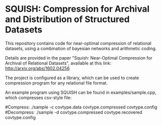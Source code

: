 # SQUISH: Compression for Archival and Distribution of Structured Datasets

This repository contains code for near-optimal compression of relational datasets, using a combination of bayesian networks and arithmetic coding. 

Details are provided in the paper "Squish: Near-Optimal Compression for Archival of Relational Datasets", available at this link: http://arxiv.org/abs/1602.04256

The project is configured as a library, which can be used to create compression program for any relational file format.

An example program using SQUISH can be found in examples/sample.cpp, which compresses csv-style file:

#Compress:
./sample -c covtype.data covtype.compressed covtype.config
#Decompress:
./sample -d covtype.compressed covtype.recovered covtype.config